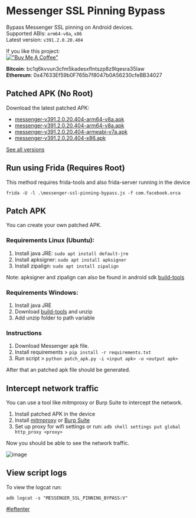 # Messenger SSL Pinning Bypass

Bypass Messenger SSL pinning on Android devices.  
Supported ABIs: `arm64-v8a`, `x86`  
Latest version: `v391.2.0.20.404`

If you like this project:  
[!["Buy Me A Coffee"](https://www.buymeacoffee.com/assets/img/custom_images/orange_img.png)](https://www.buymeacoffee.com/eltimusa4q)  

**Bitcoin**: bc1q6kvvun3cfm5kadesxflntszp8z9lqesra35law  
**Ethereum**: 0x47633Ef59b0F765b7f8047b0A56230cfeBB34027

## Patched APK (No Root)

Download the latest patched APK: 
+ [messenger-v391.2.0.20.404-arm64-v8a.apk](https://github.com/123edi10/Messenger-SSL-Pinning-Bypass/releases/tag/v468.0.0.45.109-arm64-v8a.apk)
+ [messenger-v391.2.0.20.404-arm64-v8a.apk](https://github.com/Eltion/Messenger-SSL-Pinning-Bypass/releases/download/v391.2.0.20.404/messenger-v391.2.0.20.404-arm64-v8a.apk)
+ [messenger-v391.2.0.20.404-armeabi-v7a.apk](https://github.com/Eltion/Messenger-SSL-Pinning-Bypass/releases/download/v391.2.0.20.404/messenger-v391.2.0.20.404-armeabi-v7a.apk)
+ [messenger-v391.2.0.20.404-x86.apk](https://github.com/Eltion/Messenger-SSL-Pinning-Bypass/releases/download/v391.2.0.20.404/messenger-v391.2.0.20.404-x86.apk)

[See all versions](https://github.com/Eltion/Messenger-SSL-Pinning-Bypass/releases/)

## Run using Frida (Requires Root)

This method requires frida-tools and also frida-server running in the device
```
frida -U -l .\messenger-ssl-pinning-bypass.js -f com.facebook.orca
```

## Patch APK

You can create your own patched APK. 


### Requirements Linux (Ubuntu):
1. Install java JRE: `sudo apt install default-jre`
2. Install apksigner: `sudo apt install apksigner`
3. Install zipalign: `sudo apt install zipalign`  

Note: apksigner and zipalign can also be found in android sdk [build-tools](https://dl.google.com/android/repository/build-tools_r30.0.1-linux.zip)

### Requirements Windows:
1. Install java JRE
2. Download [build-tools](https://dl.google.com/android/repository/build-tools_r30.0.1-windows.zip) and unzip
3. Add unzip folder to path variable

### Instructions

1. Download Messenger apk file.
2. Install requirements > `pip install -r requirements.txt`
3. Run script > `python patch_apk.py -i <input apk> -o <output apk>`

After that an patched apk file should be generated.

## Intercept network traffic

You can use a tool like mitmproxy or Burp Suite to intercept the network.

1. Install patched APK in the device
2. Install [mitmproxy](https://mitmproxy.org/) or [Burp Suite](https://portswigger.net/burp)
3. Set up proxy for wifi settings or run: `adb shell settings put global http_proxy <proxy>`

Now you should be able to see the network traffic.

![image](https://user-images.githubusercontent.com/18504798/205090609-2d0906af-e636-4718-a915-ed91c9054b78.png)


## View script logs
To view the logcat run:
```
adb logcat -s "MESSENGER_SSL_PINNING_BYPASS:V"
```

[#leftenter](#leftenter)
